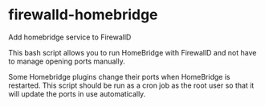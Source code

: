 # firewalld-homebridge
Add homebridge service to FirewallD

This bash script allows you to run HomeBridge with FirewallD and not have to manage opening ports manually.

Some Homebridge plugins change their ports when HomeBridge is restarted.  This script should be run as a cron job as the root user so that it will update the ports in use automatically.
